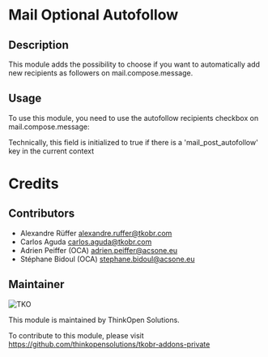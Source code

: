 Mail Optional Autofollow
=========================

Description
-----------

This module adds the possibility to choose if you want to automatically
add new recipients as followers on mail.compose.message.

Usage
-----

To use this module, you need to use the autofollow recipients checkbox on mail.compose.message:

Technically, this field is initialized to true if there is a
'mail_post_autofollow' key in the current context 

Credits
=======

Contributors
------------

 * Alexandre Rüffer <alexandre.ruffer@tkobr.com>
 * Carlos Aguda <carlos.aguda@tkobr.com>
 * Adrien Peiffer (OCA) <adrien.peiffer@acsone.eu>
 * Stéphane Bidoul (OCA) <stephane.bidoul@acsone.eu>

Maintainer
----------

![TKO](https://tkobr.tkobr.com/website/image/ir.attachment/50170_af65c50/datas)

This module is maintained by ThinkOpen Solutions.

To contribute to this module, please visit https://github.com/thinkopensolutions/tkobr-addons-private
